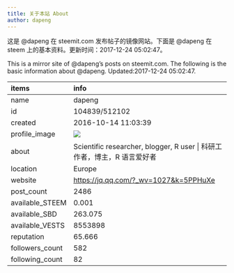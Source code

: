 ```yaml
---
title: 关于本站 About
author: dapeng
---
```


这是 @dapeng 在 steemit.com 发布帖子的镜像网站。下面是 @dapeng 在 steem 上的基本资料。更新时间：2017-12-24 05:02:47。

This is a mirror site of @dapeng’s posts on steemit.com. The following is the basic information about @dapeng. Updated:2017-12-24 05:02:47.



|items           |info                                                                                    |
|:---------------|:---------------------------------------------------------------------------------------|
|name            |dapeng                                                                                  |
|id              |104839/512102                                                                           |
|created         |2016-10-14 11:03:39                                                                     |
|profile_image   |![](http://0.gravatar.com/avatar/6fe1d4ffad212efc7985ecdd4ef9ef77?s=44&d=monsterid&r=g) |
|about           |Scientific researcher, blogger, R user &#124;  科研工作者，博主，R 语言爱好者           |
|location        |Europe                                                                                  |
|website         |https://jq.qq.com/?_wv=1027&k=5PPHuXe                                                   |
|post_count      |2486                                                                                    |
|available_STEEM |0.001                                                                                   |
|available_SBD   |263.075                                                                                 |
|available_VESTS |8553898                                                                                 |
|reputation      |65.666                                                                                  |
|followers_count |582                                                                                     |
|following_count |82                                                                                      |
